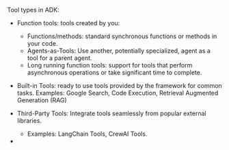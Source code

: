Tool types in ADK:
 - Function tools: tools created by you:
     - Functions/methods: standard synchronous functions or methods in your code.
     - Agents-as-Tools: Use another, potentially specialized, agent as a tool for a parent agent.
     - Long running function tools: support for tools that perform asynchronous operations or take significant time to complete.

 - Built-in Tools: ready to use tools provided by the framework for common tasks. Examples: Google Search, Code Execution, Retrieval Augmented Generation (RAG)
 - Third-Party Tools: Integrate tools seamlessly from popular external libraries. 
     - Examples: LangChain Tools, CrewAI Tools.
 - 